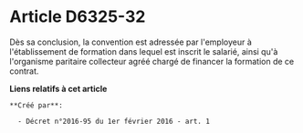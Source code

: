 # Article D6325-32

Dès sa conclusion, la convention est adressée par l'employeur à l'établissement de formation dans lequel est inscrit le
salarié, ainsi qu'à l'organisme paritaire collecteur agréé chargé de financer la formation de ce contrat.

**Liens relatifs à cet article**

	**Créé par**:

	  - Décret n°2016-95 du 1er février 2016 - art. 1
